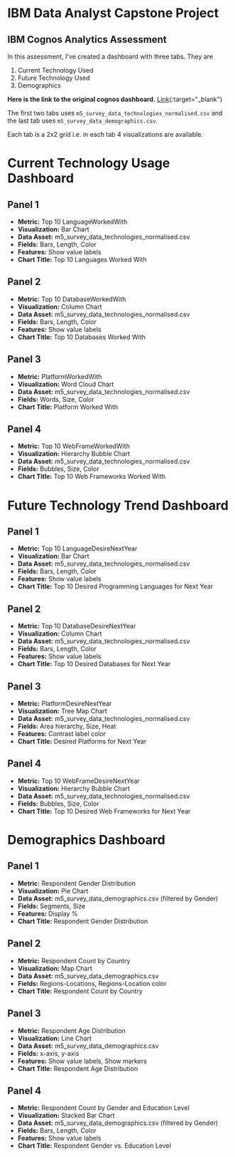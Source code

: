 # IBM Data Analyst Capstone Project
## IBM Cognos Analytics Assessment

In this assessment, I've created a dashboard with three tabs. They are
1. Current Technology Used
2. Future Technology Used
3. Demographics

**Here is the link to the original cognos dashboard.** [Link](https://ap2.ca.analytics.ibm.com/bi/?perspective=dashboard&pathRef=.my_folders%2FAssesment&action=view&mode=dashboard&subView=model0000018f420ee5ca_00000002){:target="_blank"}

The first two tabs uses `m5_survey_data_technologies_normalised.csv` and the last tab uses `m5_survey_data_demographics.csv`.

Each tab is a 2x2 grid i.e. in each tab 4 visualizations are available.

# Current Technology Usage Dashboard

## Panel 1
- **Metric:** Top 10 LanguageWorkedWith
- **Visualization:** Bar Chart
- **Data Asset:** m5_survey_data_technologies_normalised.csv
- **Fields:** Bars, Length, Color
- **Features:** Show value labels
- **Chart Title:** Top 10 Languages Worked With

## Panel 2
- **Metric:** Top 10 DatabaseWorkedWith
- **Visualization:** Column Chart
- **Data Asset:** m5_survey_data_technologies_normalised.csv
- **Fields:** Bars, Length, Color
- **Features:** Show value labels
- **Chart Title:** Top 10 Databases Worked With

## Panel 3
- **Metric:** PlatformWorkedWith
- **Visualization:** Word Cloud Chart
- **Data Asset:** m5_survey_data_technologies_normalised.csv
- **Fields:** Words, Size, Color
- **Chart Title:** Platform Worked With

## Panel 4
- **Metric:** Top 10 WebFrameWorkedWith
- **Visualization:** Hierarchy Bubble Chart
- **Data Asset:** m5_survey_data_technologies_normalised.csv
- **Fields:** Bubbles, Size, Color
- **Chart Title:** Top 10 Web Frameworks Worked With

# Future Technology Trend Dashboard

## Panel 1
- **Metric:** Top 10 LanguageDesireNextYear
- **Visualization:** Bar Chart
- **Data Asset:** m5_survey_data_technologies_normalised.csv
- **Fields:** Bars, Length, Color
- **Features:** Show value labels
- **Chart Title:** Top 10 Desired Programming Languages for Next Year

## Panel 2
- **Metric:** Top 10 DatabaseDesireNextYear
- **Visualization:** Column Chart
- **Data Asset:** m5_survey_data_technologies_normalised.csv
- **Fields:** Bars, Length, Color
- **Features:** Show value labels
- **Chart Title:** Top 10 Desired Databases for Next Year

## Panel 3
- **Metric:** PlatformDesireNextYear
- **Visualization:** Tree Map Chart
- **Data Asset:** m5_survey_data_technologies_normalised.csv
- **Fields:** Area hierarchy, Size, Heat
- **Features:** Contrast label color
- **Chart Title:** Desired Platforms for Next Year

## Panel 4
- **Metric:** Top 10 WebFrameDesireNextYear
- **Visualization:** Hierarchy Bubble Chart
- **Data Asset:** m5_survey_data_technologies_normalised.csv
- **Fields:** Bubbles, Size, Color
- **Chart Title:** Top 10 Desired Web Frameworks for Next Year

# Demographics Dashboard

## Panel 1
- **Metric:** Respondent Gender Distribution
- **Visualization:** Pie Chart
- **Data Asset:** m5_survey_data_demographics.csv (filtered by Gender)
- **Fields:** Segments, Size
- **Features:** Display %
- **Chart Title:** Respondent Gender Distribution

## Panel 2
- **Metric:** Respondent Count by Country
- **Visualization:** Map Chart
- **Data Asset:** m5_survey_data_demographics.csv
- **Fields:** Regions-Locations, Regions-Location color
- **Chart Title:** Respondent Count by Country

## Panel 3
- **Metric:** Respondent Age Distribution
- **Visualization:** Line Chart
- **Data Asset:** m5_survey_data_demographics.csv
- **Fields:** x-axis, y-axis
- **Features:** Show value labels, Show markers
- **Chart Title:** Respondent Age Distribution

## Panel 4
- **Metric:** Respondent Count by Gender and Education Level
- **Visualization:** Stacked Bar Chart
- **Data Asset:** m5_survey_data_demographics.csv (filtered by Gender)
- **Fields:** Bars, Length, Color
- **Features:** Show value labels
- **Chart Title:** Respondent Gender vs. Education Level

